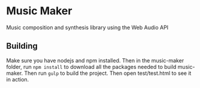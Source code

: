 # Music Maker
Music composition and synthesis library using the Web Audio API

## Building
Make sure you have nodejs and npm installed.
Then in the music-maker folder, run `npm install` to download all the packages needed to build music-maker.
Then run `gulp` to build the project.
Then open test/test.html to see it in action.
